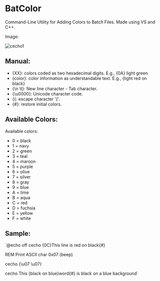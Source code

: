 # BatColor
Command-Line Utility for Adding Colors to Batch Files. Made using VS and C++.

Image:



![cecho1](https://user-images.githubusercontent.com/92847004/148153066-575bca27-d5db-491b-8989-81c7d217d2cc.png)


Manual:
----
- {XX}: colors coded as two hexadecimal digits. E.g., {0A} light green
- {color}: color information as understandable text. E.g., {light red on black}
- {\n \t}: New line character - Tab character.
- {\u0000}: Unicode character code.
- {{: escape character '{'.
- {#}: restore initial colors.

Available Colors:
----
Available colors:

- 0 = black	   
- 1 = navy	     
- 2 = green	    
- 3 = teal	    
- 4 = maroon	  
- 5 = purple	   
- 6 = olive	     
- 7 = silver	   
- 8 = gray	     
- 9 = blue
- A = lime
- B = aqua
- C = red
- D = fuchsia
- E = yellow
- F = white

Sample:
----
`@echo off
cecho {0C}This line is red on black{#}

REM Print ASCII char 0x07 (beep) 

cecho {\u07 \u07}

cecho This {black on blue}word{#} is black on a blue background`

